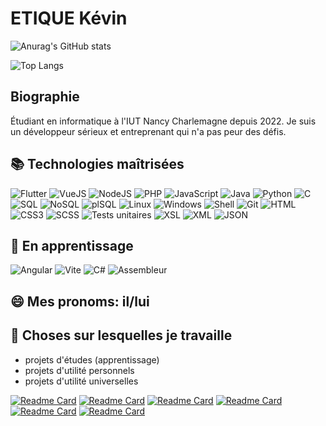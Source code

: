 # ETIQUE Kévin 
![Anurag's GitHub stats](https://github-readme-stats.vercel.app/api?username=EtiqueKevin&show_icons=true&theme=tokyonight)

![Top Langs](https://github-readme-stats.vercel.app/api/top-langs/?username=EtiqueKevin&size_weight=0.5&count_weight=0.5&theme=tokyonight)

## Biographie
Étudiant en informatique à l'IUT Nancy Charlemagne depuis 2022. Je suis un développeur sérieux et entreprenant qui n'a pas peur des défis.

## 📚 Technologies maîtrisées 

![Flutter](https://img.shields.io/badge/Flutter-02569B?logo=flutter&logoColor=white)
![VueJS](https://img.shields.io/badge/VueJS-4FC08D?logo=vue.js&logoColor=white)
![NodeJS](https://img.shields.io/badge/NodeJS-339933?logo=node.js&logoColor=white)
![PHP](https://img.shields.io/badge/PHP-777BB4?logo=php&logoColor=white)
![JavaScript](https://img.shields.io/badge/JavaScript-F7DF1E?logo=javascript&logoColor=black)
![Java](https://img.shields.io/badge/Java-007396?logo=java&logoColor=white)
![Python](https://img.shields.io/badge/Python-3776AB?logo=python&logoColor=white)
![C](https://img.shields.io/badge/C-A8B9CC?logo=c&logoColor=white)
![SQL](https://img.shields.io/badge/SQL-4479A1?logo=sql&logoColor=white)
![NoSQL](https://img.shields.io/badge/NoSQL-005571?logo=nosql&logoColor=white)
![plSQL](https://img.shields.io/badge/plSQL-336791?logo=oracle&logoColor=white)
![Linux](https://img.shields.io/badge/Linux-FCC624?logo=linux&logoColor=black)
![Windows](https://img.shields.io/badge/Windows-0078D6?logo=windows&logoColor=white)
![Shell](https://img.shields.io/badge/Shell-4EAA25?logo=gnu-bash&logoColor=white)
![Git](https://img.shields.io/badge/Git-F05032?logo=git&logoColor=white)
![HTML](https://img.shields.io/badge/HTML-E34F26?logo=html5&logoColor=white)
![CSS3](https://img.shields.io/badge/CSS3-1572B6?logo=css3&logoColor=white)
![SCSS](https://img.shields.io/badge/SCSS-CC6699?logo=sass&logoColor=white)
![Tests unitaires](https://img.shields.io/badge/Tests_unitaires-6DB33F?logo=jest&logoColor=white)
![XSL](https://img.shields.io/badge/XSL-FF6600?logo=w3c&logoColor=white)
![XML](https://img.shields.io/badge/XML-FF6600?logo=xml&logoColor=white)
![JSON](https://img.shields.io/badge/JSON-000000?logo=json&logoColor=white)

## 🌱 En apprentissage

![Angular](https://img.shields.io/badge/Angular-DD0031?logo=angular&logoColor=white)
![Vite](https://img.shields.io/badge/Vite-646CFF?logo=vite&logoColor=white)
![C#](https://img.shields.io/badge/C%23-239120?logo=c-sharp&logoColor=white)
![Assembleur](https://img.shields.io/badge/Assembleur-007ACC?logo=assemblyscript&logoColor=white)

## 😄 Mes pronoms: il/lui


## 🔭 Choses sur lesquelles je travaille
- projets d'études (apprentissage)
- projets d'utilité personnels
- projets d'utilité universelles


[![Readme Card](https://github-readme-stats.vercel.app/api/pin/?username=EtiqueKevin&repo=SAE-WebDirectorytheme=tokyonight)](https://github.com/EtiqueKevin/SAE-WebDirectory)
[![Readme Card](https://github-readme-stats.vercel.app/api/pin/?username=EtiqueKevin&repo=lethalModTurret)](https://github.com/EtiqueKevin/lethalModTurret)
[![Readme Card](https://github-readme-stats.vercel.app/api/pin/?username=EtiqueKevin&repo=NRV-Atelier-web-1)](https://github.com/EtiqueKevin/NRV-Atelier-web-1)
[![Readme Card](https://github-readme-stats.vercel.app/api/pin/?username=EtiqueKevin&repo=Stan_horraire_flutter)](https://github.com/EtiqueKevin/Stan_horraire_flutter)
[![Readme Card](https://github-readme-stats.vercel.app/api/pin/?username=EtiqueKevin&repo=projet-tutore)](https://github.com/EtiqueKevin/projet-tutore)
[![Readme Card](https://github-readme-stats.vercel.app/api/pin/?username=EtiqueKevin&repo=toubeelib)](https://github.com/EtiqueKevin/toubeelib)
